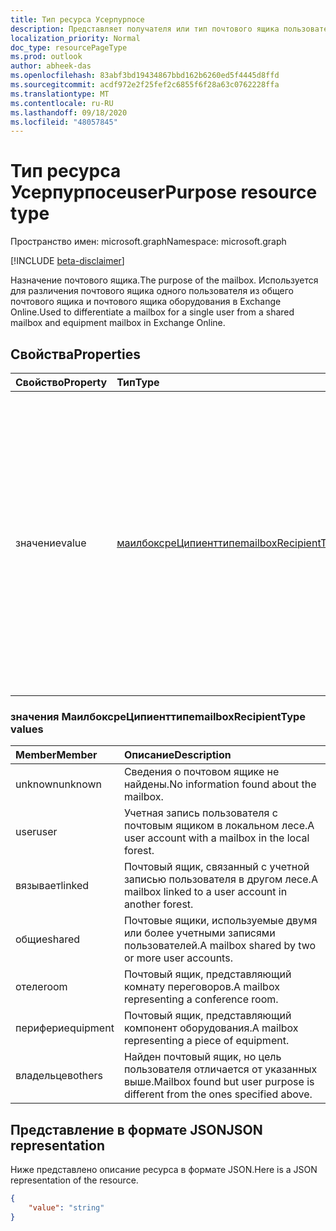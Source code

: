 ```yaml
---
title: Тип ресурса Усерпурпосе
description: Представляет получателя или тип почтового ящика пользователя в Exchange Online.
localization_priority: Normal
doc_type: resourcePageType
ms.prod: outlook
author: abheek-das
ms.openlocfilehash: 83abf3bd19434867bbd162b6260ed5f4445d8ffd
ms.sourcegitcommit: acdf972e2f25fef2c6855f6f28a63c0762228ffa
ms.translationtype: MT
ms.contentlocale: ru-RU
ms.lasthandoff: 09/18/2020
ms.locfileid: "48057845"
---
```

# <a name="userpurpose-resource-type"></a><span data-ttu-id="7b919-103">Тип ресурса Усерпурпосе</span><span class="sxs-lookup"><span data-stu-id="7b919-103">userPurpose resource type</span></span>

<span data-ttu-id="7b919-104">Пространство имен: microsoft.graph</span><span class="sxs-lookup"><span data-stu-id="7b919-104">Namespace: microsoft.graph</span></span>

[!INCLUDE [beta-disclaimer](../../includes/beta-disclaimer.md)]

<span data-ttu-id="7b919-105">Назначение почтового ящика.</span><span class="sxs-lookup"><span data-stu-id="7b919-105">The purpose of the mailbox.</span></span> <span data-ttu-id="7b919-106">Используется для различения почтового ящика одного пользователя из общего почтового ящика и почтового ящика оборудования в Exchange Online.</span><span class="sxs-lookup"><span data-stu-id="7b919-106">Used to differentiate a mailbox for a single user from a shared mailbox and equipment mailbox in Exchange Online.</span></span>


## <a name="properties"></a><span data-ttu-id="7b919-107">Свойства</span><span class="sxs-lookup"><span data-stu-id="7b919-107">Properties</span></span>
|<span data-ttu-id="7b919-108">Свойство</span><span class="sxs-lookup"><span data-stu-id="7b919-108">Property</span></span>|<span data-ttu-id="7b919-109">Тип</span><span class="sxs-lookup"><span data-stu-id="7b919-109">Type</span></span>|<span data-ttu-id="7b919-110">Описание</span><span class="sxs-lookup"><span data-stu-id="7b919-110">Description</span></span>|
|:---------------|:--------|:----------|
|<span data-ttu-id="7b919-111">значение</span><span class="sxs-lookup"><span data-stu-id="7b919-111">value</span></span>|[<span data-ttu-id="7b919-112">маилбоксреЦипиенттипе</span><span class="sxs-lookup"><span data-stu-id="7b919-112">mailboxRecipientType</span></span>](#mailboxrecipienttype-values)|<span data-ttu-id="7b919-113">Представляет получателя или тип почтового ящика пользователя в Exchange Online.</span><span class="sxs-lookup"><span data-stu-id="7b919-113">Represents the user's recipient or mailbox type in Exchange Online.</span></span> <span data-ttu-id="7b919-114">Возможные значения: `unknown` ,, `user` , `linked` , `shared` `room` , `equipment` и `others` .</span><span class="sxs-lookup"><span data-stu-id="7b919-114">Possible values are: `unknown`, `user`, `linked`, `shared`, `room`, `equipment`, and `others`.</span></span> <span data-ttu-id="7b919-115">Более подробную информацию можно найти в следующем разделе.</span><span class="sxs-lookup"><span data-stu-id="7b919-115">See the next section for more information.</span></span>|

### <a name="mailboxrecipienttype-values"></a><span data-ttu-id="7b919-116">значения МаилбоксреЦипиенттипе</span><span class="sxs-lookup"><span data-stu-id="7b919-116">mailboxRecipientType values</span></span>
|<span data-ttu-id="7b919-117">Member</span><span class="sxs-lookup"><span data-stu-id="7b919-117">Member</span></span>|<span data-ttu-id="7b919-118">Описание</span><span class="sxs-lookup"><span data-stu-id="7b919-118">Description</span></span>|
|:---------------|:--------|
|<span data-ttu-id="7b919-119">unknown</span><span class="sxs-lookup"><span data-stu-id="7b919-119">unknown</span></span>|<span data-ttu-id="7b919-120">Сведения о почтовом ящике не найдены.</span><span class="sxs-lookup"><span data-stu-id="7b919-120">No information found about the mailbox.</span></span>|
|<span data-ttu-id="7b919-121">user</span><span class="sxs-lookup"><span data-stu-id="7b919-121">user</span></span>|<span data-ttu-id="7b919-122">Учетная запись пользователя с почтовым ящиком в локальном лесе.</span><span class="sxs-lookup"><span data-stu-id="7b919-122">A user account with a mailbox in the local forest.</span></span>|
|<span data-ttu-id="7b919-123">вязывает</span><span class="sxs-lookup"><span data-stu-id="7b919-123">linked</span></span>|<span data-ttu-id="7b919-124">Почтовый ящик, связанный с учетной записью пользователя в другом лесе.</span><span class="sxs-lookup"><span data-stu-id="7b919-124">A mailbox linked to a user account in another forest.</span></span>|
|<span data-ttu-id="7b919-125">общие</span><span class="sxs-lookup"><span data-stu-id="7b919-125">shared</span></span>|<span data-ttu-id="7b919-126">Почтовые ящики, используемые двумя или более учетными записями пользователей.</span><span class="sxs-lookup"><span data-stu-id="7b919-126">A mailbox shared by two or more user accounts.</span></span>|
|<span data-ttu-id="7b919-127">отеле</span><span class="sxs-lookup"><span data-stu-id="7b919-127">room</span></span>|<span data-ttu-id="7b919-128">Почтовый ящик, представляющий комнату переговоров.</span><span class="sxs-lookup"><span data-stu-id="7b919-128">A mailbox representing a conference room.</span></span>|
|<span data-ttu-id="7b919-129">перифери</span><span class="sxs-lookup"><span data-stu-id="7b919-129">equipment</span></span>|<span data-ttu-id="7b919-130">Почтовый ящик, представляющий компонент оборудования.</span><span class="sxs-lookup"><span data-stu-id="7b919-130">A mailbox representing a piece of equipment.</span></span>|
|<span data-ttu-id="7b919-131">владельцев</span><span class="sxs-lookup"><span data-stu-id="7b919-131">others</span></span>|<span data-ttu-id="7b919-132">Найден почтовый ящик, но цель пользователя отличается от указанных выше.</span><span class="sxs-lookup"><span data-stu-id="7b919-132">Mailbox found but user purpose is different from the ones specified above.</span></span>|

## <a name="json-representation"></a><span data-ttu-id="7b919-133">Представление в формате JSON</span><span class="sxs-lookup"><span data-stu-id="7b919-133">JSON representation</span></span>

<span data-ttu-id="7b919-134">Ниже представлено описание ресурса в формате JSON.</span><span class="sxs-lookup"><span data-stu-id="7b919-134">Here is a JSON representation of the resource.</span></span>

<!-- {
  "blockType": "resource",
  "optionalProperties": [

  ],
  "@odata.type": "microsoft.graph.userPurpose"
}-->

```json
{
    "value": "string"
}

```

<!-- uuid: 8fcb5dbc-d5aa-4681-8e31-b001d5168d79
2015-10-25 14:57:30 UTC -->
<!--
{
  "type": "#page.annotation",
  "description": "userPurpose resource",
  "keywords": "",
  "section": "documentation",
  "tocPath": "",
  "suppressions": []
}
-->


